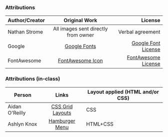 ### Attributions
| Author/Creator| Original Work          | License  |
| ------------- |:-------------:|---------:|
|Nathan Strome | All images sent directly from owner |Verbal agreement|
|Google | [Google Fonts](https://fonts.google.com/?preview.text_type=custom) |[Google Font License](https://fonts.google.com/attribution)|
|FontAwesome | [FontAwesome Icon](https://fontawesome.com/icons/bars?style=solid) |[FontAwesome License](https://fontawesome.com/license#license)|

### Attributions (in-class)
|Person| Links | Layout applied (HTML and/or CSS)|
| ------------- |:-------------:|-------------|
|Aidan O'Reilly | [CSS Grid Layouts](https://codepen.io/Aidano/pen/yLVBZBX)| CSS
|Ashlyn Knox| [Hamburger Menu](https://github.com/ashlyn-knox/documentation/blob/main/02-02-css-checkbox-menu.adoc)| HTML+CSS